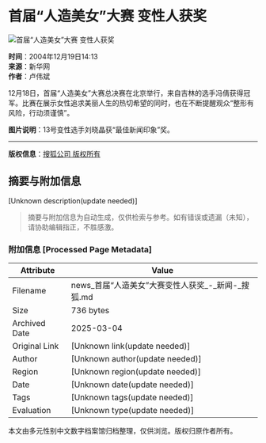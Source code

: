 # 首届“人造美女”大赛 变性人获奖

![首届“人造美女”大赛 变性人获奖](https://photo.sohu.com/20041219/Img223548898.jpg)

**时间**：2004年12月19日14:13  
**来源**：新华网  
**作者**：卢伟斌  

12月18日，首届“人造美女”大赛总决赛在北京举行，来自吉林的选手冯倩获得冠军。比赛在展示女性追求美丽人生的热切希望的同时，也在不断提醒观众“整形有风险，行动须谨慎”。 

**图片说明**：13号变性选手刘晓晶获“最佳新闻印象”奖。

---

**版权信息**：[搜狐公司 版权所有](https://www.sohu.com/about/copyright.html)
<!-- tcd_original_link http://news.sohu.com/20041219/n223548925.shtml -->


## 摘要与附加信息

<!-- tcd_abstract -->
[Unknown description(update needed)]
<!-- tcd_abstract_end -->

> 摘要与附加信息为自动生成，仅供检索与参考。如有错误或遗漏（未知），请协助编辑指正，不胜感激。

### 附加信息 [Processed Page Metadata]

| Attribute       | Value                                  |
|-----------------|----------------------------------------|
| Filename        | news_首届“人造美女”大赛变性人获奖_-_新闻-_搜狐.md                             |
| Size            | 736 bytes                           |
| Archived Date   | 2025-03-04                             |
| Original Link   | [Unknown link(update needed)]                       |
| Author          | [Unknown author(update needed)]                               |
| Region          | [Unknown region(update needed)]                               |
| Date            | [Unknown date(update needed)]                                 |
| Tags            | [Unknown tags(update needed)]                                 |
| Evaluation            | [Unknown type(update needed)]                                 |
<!-- tcd_table_end -->

本文由多元性别中文数字档案馆归档整理，仅供浏览。版权归原作者所有。
